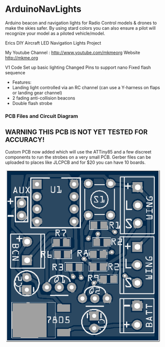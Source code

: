 # ArduinoNavLights
Arduino beacon and navigation lights for Radio Control models & drones to make the skies safer. By using stard colors you can also 
ensure a pilot will recognize your model as a piloted vehicle/model.

 Erics DIY Aircraft LED Navigation Lights Project
 
My Youtube Channel  : http://www.youtube.com/mkmeorg
Website http://mkme.org


V1 Code Set up basic lighting
Changed Pins to support nano
Fixed flash sequence
 
 * Features:
 * Landing light controlled via an RC channel (can use a Y-harness on flaps or landing gear channel)
 * 2 fading anti-collision beacons
 * Double flash strobe

### PCB Files and Circuit Diagram

## WARNING THIS PCB IS NOT YET TESTED FOR ACCURACY!

Custom PCB now added which will use the ATTiny85 and a few discreet components to run the strobes on a very small PCB.
Gerber files can be uploaded to places like JLCPCB and for $20 you can have 10 boards.

<p align="center">
  <img src="https://github.com/MKme/ArduinoNavLights/blob/master/Photos%20and%20Ref%20Materials/Board.PNG" width="650"/>
</p>